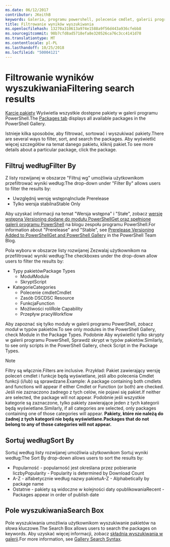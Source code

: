 ```yaml
---
ms.date: 06/12/2017
contributor: JKeithB
keywords: Galeria, programu powershell, polecenie cmdlet, galerii programu PowerShell
title: Filtrowanie wyników wyszukiwania
ms.openlocfilehash: 13270a310613a974e1588a9f56d443a936cfebb8
ms.sourcegitcommit: 98b7cfd8ad5718efa8e320526ca76c3cc4141d78
ms.translationtype: MT
ms.contentlocale: pl-PL
ms.lasthandoff: 10/25/2018
ms.locfileid: "50004121"
---
```

# <a name="filtering-search-results"></a><span data-ttu-id="02a4a-103">Filtrowanie wyników wyszukiwania</span><span class="sxs-lookup"><span data-stu-id="02a4a-103">Filtering search results</span></span>

<span data-ttu-id="02a4a-104">[Karcie pakiety](https://www.powershellgallery.com/packages) Wyświetla wszystkie dostępne pakiety w galerii programu PowerShell.</span><span class="sxs-lookup"><span data-stu-id="02a4a-104">The [Packages tab](https://www.powershellgallery.com/packages) displays all available packages in the PowerShell Gallery.</span></span>

<span data-ttu-id="02a4a-105">Istnieje kilka sposobów, aby filtrować, sortować i wyszukiwać pakiety.</span><span class="sxs-lookup"><span data-stu-id="02a4a-105">There are several ways to filter, sort, and search the packages.</span></span>
<span data-ttu-id="02a4a-106">Aby wyświetlić więcej szczegółów na temat danego pakietu, kliknij pakiet.</span><span class="sxs-lookup"><span data-stu-id="02a4a-106">To see more details about a particular package, click the package.</span></span>

## <a name="filter-by"></a><span data-ttu-id="02a4a-107">Filtruj według</span><span class="sxs-lookup"><span data-stu-id="02a4a-107">Filter By</span></span>

<span data-ttu-id="02a4a-108">Z listy rozwijanej w obszarze "Filtruj wg" umożliwia użytkownikom przefiltrować wyniki według:</span><span class="sxs-lookup"><span data-stu-id="02a4a-108">The drop-down under "Filter By" allows users to filter the results by:</span></span>
- <span data-ttu-id="02a4a-109">Uwzględnij wersję wstępną</span><span class="sxs-lookup"><span data-stu-id="02a4a-109">Include Prerelease</span></span>
- <span data-ttu-id="02a4a-110">Tylko wersja stabilna</span><span class="sxs-lookup"><span data-stu-id="02a4a-110">Stable Only</span></span>

<span data-ttu-id="02a4a-111">Aby uzyskać informacji na temat "Wersja wstępna" i "Stałe", zobacz [wersję wstępną Versioning dodane do modułu PowerShellGet oraz spełnione galerii programu PowerShell](https://blogs.msdn.microsoft.com/powershell/2017/12/05/prerelease-versioning-added-to-powershellget-and-powershell-gallery/) na blogu zespołu programu PowerShell.</span><span class="sxs-lookup"><span data-stu-id="02a4a-111">For information about "Prerelease" and "Stable", see [Prerelease Versioning Added to PowerShellGet and PowerShell Gallery](https://blogs.msdn.microsoft.com/powershell/2017/12/05/prerelease-versioning-added-to-powershellget-and-powershell-gallery/) in the PowerShell Team Blog.</span></span>

<span data-ttu-id="02a4a-112">Pola wyboru w obszarze listy rozwijanej Zezwalaj użytkownikom na przefiltrować wyniki według:</span><span class="sxs-lookup"><span data-stu-id="02a4a-112">The checkboxes under the drop-down allow users to filter the results by:</span></span>
- <span data-ttu-id="02a4a-113">Typy pakietów</span><span class="sxs-lookup"><span data-stu-id="02a4a-113">Package Types</span></span>
  - <span data-ttu-id="02a4a-114">Moduł</span><span class="sxs-lookup"><span data-stu-id="02a4a-114">Module</span></span>
  - <span data-ttu-id="02a4a-115">Skrypt</span><span class="sxs-lookup"><span data-stu-id="02a4a-115">Script</span></span>
- <span data-ttu-id="02a4a-116">Kategorie</span><span class="sxs-lookup"><span data-stu-id="02a4a-116">Categories</span></span>
  - <span data-ttu-id="02a4a-117">Polecenie cmdlet</span><span class="sxs-lookup"><span data-stu-id="02a4a-117">Cmdlet</span></span>
  - <span data-ttu-id="02a4a-118">Zasób DSC</span><span class="sxs-lookup"><span data-stu-id="02a4a-118">DSC Resource</span></span>
  - <span data-ttu-id="02a4a-119">Funkcja</span><span class="sxs-lookup"><span data-stu-id="02a4a-119">Function</span></span>
  - <span data-ttu-id="02a4a-120">Możliwości roli</span><span class="sxs-lookup"><span data-stu-id="02a4a-120">Role Capability</span></span>
  - <span data-ttu-id="02a4a-121">Przepływ pracy</span><span class="sxs-lookup"><span data-stu-id="02a4a-121">Workflow</span></span>

<span data-ttu-id="02a4a-122">Aby zapoznać się tylko moduły w galerii programu PowerShell, zobacz moduł w typów pakietów.</span><span class="sxs-lookup"><span data-stu-id="02a4a-122">To see only modules in the PowerShell Gallery, check Module in the Package Types.</span></span>
<span data-ttu-id="02a4a-123">Podobnie Aby wyświetlić tylko skrypty w galerii programu PowerShell, Sprawdź skrypt w typów pakietów.</span><span class="sxs-lookup"><span data-stu-id="02a4a-123">Similarly, to see only scripts in the PowerShell Gallery, check Script in the Package Types.</span></span>

> [!NOTE]
> <span data-ttu-id="02a4a-124">Filtry są włącznie.</span><span class="sxs-lookup"><span data-stu-id="02a4a-124">Filters are inclusive.</span></span>
> <span data-ttu-id="02a4a-125">Przykład: Pakiet zawierający wersję poleceń cmdlet i funkcje będą wyświetlane, jeśli albo polecenia Cmdlet funkcji (i/lub) są sprawdzane.</span><span class="sxs-lookup"><span data-stu-id="02a4a-125">Example: A package containing both cmdlets and functions will appear if either Cmdlet or Function (or both) are checked.</span></span>
> <span data-ttu-id="02a4a-126">Jeśli nie zaznaczono żadnego z tych celów, nie pojawi się pakiet.</span><span class="sxs-lookup"><span data-stu-id="02a4a-126">If neither are selected, the package will not appear.</span></span>
> <span data-ttu-id="02a4a-127">Podobnie jeśli wszystkie kategorie są zaznaczone, tylko pakiety zawierające jeden z tych kategorii będą wyświetlane.</span><span class="sxs-lookup"><span data-stu-id="02a4a-127">Similarly, if all categories are selected, only packages containing one of those categories will appear.</span></span>
> <span data-ttu-id="02a4a-128">**Pakiety, które nie należą do żadnej z tych kategorii nie będą wyświetlane.**</span><span class="sxs-lookup"><span data-stu-id="02a4a-128">**Packages that do not belong to any of those categories will not appear.**</span></span>

## <a name="sort-by"></a><span data-ttu-id="02a4a-129">Sortuj według</span><span class="sxs-lookup"><span data-stu-id="02a4a-129">Sort By</span></span>

<span data-ttu-id="02a4a-130">Sortuj według listy rozwijanej umożliwia użytkownikom Sortuj wyniki według:</span><span class="sxs-lookup"><span data-stu-id="02a4a-130">The Sort By drop-down allows users to sort the results by:</span></span>
- <span data-ttu-id="02a4a-131">Popularność - popularność jest określana przez pobieranie liczby</span><span class="sxs-lookup"><span data-stu-id="02a4a-131">Popularity - Popularity is determined by Download Count</span></span>
- <span data-ttu-id="02a4a-132">A-Z - alfabetycznie według nazwy pakietu</span><span class="sxs-lookup"><span data-stu-id="02a4a-132">A-Z - Alphabetically by package name</span></span>
- <span data-ttu-id="02a4a-133">Ostatnie - pakiety są widoczne w kolejności daty opublikowania</span><span class="sxs-lookup"><span data-stu-id="02a4a-133">Recent - Packages appear in order of publish date</span></span>

## <a name="search-box"></a><span data-ttu-id="02a4a-134">Pole wyszukiwania</span><span class="sxs-lookup"><span data-stu-id="02a4a-134">Search Box</span></span>

<span data-ttu-id="02a4a-135">Pole wyszukiwania umożliwia użytkownikom wyszukiwanie pakietów na słowa kluczowe.</span><span class="sxs-lookup"><span data-stu-id="02a4a-135">The Search Box allows users to search the packages on keywords.</span></span>
<span data-ttu-id="02a4a-136">Aby uzyskać więcej informacji, zobacz [składnia wyszukiwania w galerii](search-syntax.md).</span><span class="sxs-lookup"><span data-stu-id="02a4a-136">For more information, see [Gallery Search Syntax](search-syntax.md).</span></span>

